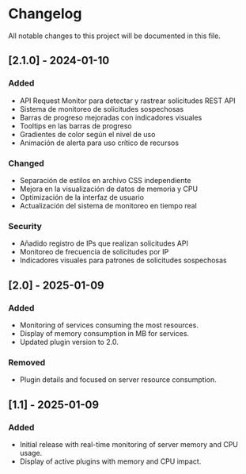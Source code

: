 # Changelog

All notable changes to this project will be documented in this file.

## [2.1.0] - 2024-01-10

### Added
- API Request Monitor para detectar y rastrear solicitudes REST API
- Sistema de monitoreo de solicitudes sospechosas
- Barras de progreso mejoradas con indicadores visuales
- Tooltips en las barras de progreso
- Gradientes de color según el nivel de uso
- Animación de alerta para uso crítico de recursos

### Changed
- Separación de estilos en archivo CSS independiente
- Mejora en la visualización de datos de memoria y CPU
- Optimización de la interfaz de usuario
- Actualización del sistema de monitoreo en tiempo real

### Security
- Añadido registro de IPs que realizan solicitudes API
- Monitoreo de frecuencia de solicitudes por IP
- Indicadores visuales para patrones de solicitudes sospechosas

## [2.0] - 2025-01-09
### Added
- Monitoring of services consuming the most resources.
- Display of memory consumption in MB for services.
- Updated plugin version to 2.0.

### Removed
- Plugin details and focused on server resource consumption.

## [1.1] - 2025-01-09
### Added
- Initial release with real-time monitoring of server memory and CPU usage.
- Display of active plugins with memory and CPU impact.
